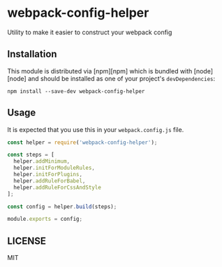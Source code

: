 # webpack-config-helper

Utility to make it easier to construct your webpack config

## Installation

This module is distributed via [npm][npm] which is bundled with [node][node] and should
be installed as one of your project's `devDependencies`:

```
npm install --save-dev webpack-config-helper
```

## Usage

It is expected that you use this in your `webpack.config.js` file.

```javascript
const helper = require('webpack-config-helper');

const steps = [
  helper.addMinimum,
  helper.initForModuleRules,
  helper.initForPlugins,
  helper.addRuleForBabel,
  helper.addRuleForCssAndStyle
];

const config = helper.build(steps);

module.exports = config;
```

## LICENSE

MIT
